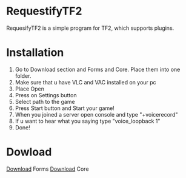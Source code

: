 # RequestifyTF2
RequesifyTF2 is a simple program for TF2, which supports plugins.
# Installation
1. Go to Download section and Forms and Core. Place them into one folder.
2. Make sure that u have VLC and VAC installed on your pc
3. Place Open
4. Press on Settings button
5. Select path to the game
6. Press Start button and Start your game!
7. When you joined a server open console and type "+voicerecord"
8. If u want to hear what you saying type "voice_loopback 1"
9. Done!
# Dowload
[Download](https://ci.appveyor.com/api/projects/weespin26279/RequestifyTF2/artifacts/scr%2FGUI%2FRequestifyTF2GUI%2Fbin%2FDebug%2FRequestifyTF2Forms.exe) Forms
[Download](https://ci.appveyor.com/api/projects/weespin26279/RequestifyTF2/artifacts/scr%2FPlugins%2FTTSPlugin%2Fbin%2FDebug%2FTTSPlugin.dll) Core
